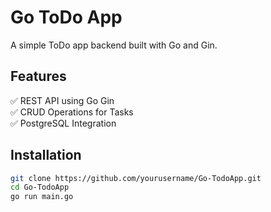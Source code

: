 # Go ToDo App

A simple ToDo app backend built with Go and Gin.

## Features
✅ REST API using Go Gin  
✅ CRUD Operations for Tasks  
✅ PostgreSQL Integration  

## Installation

```bash
git clone https://github.com/yourusername/Go-TodoApp.git
cd Go-TodoApp
go run main.go
